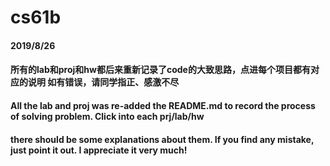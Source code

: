 # cs61b

#### 2019/8/26 

#### 所有的lab和proj和hw都后来重新记录了code的大致思路，点进每个项目都有对应的说明 如有错误，请同学指正、感激不尽

#### All the lab and proj was re-added the README.md to record the process of solving problem. Click into each prj/lab/hw

#### there should be some explanations about them. If you find any mistake, just point it out. I appreciate it very much!

